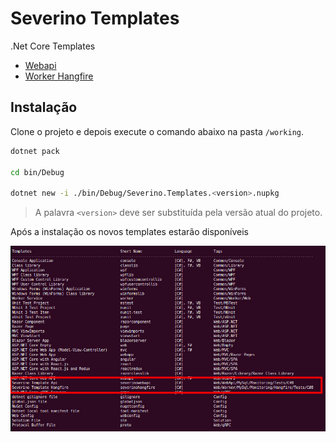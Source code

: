# Severino Templates

.Net Core Templates

* [Webapi](./working/templates/severino-template-api/README.md)
* [Worker Hangfire](./working/templates/severino-template-hangfire/README.md)

## Instalação

Clone o projeto e depois execute o comando abaixo na pasta `/working`.

``` bash
dotnet pack

cd bin/Debug

dotnet new -i ./bin/Debug/Severino.Templates.<version>.nupkg
```

> A palavra `<version>` deve ser substituída pela versão atual do projeto.

Após a instalação os novos templates estarão disponíveis

![dotnet_new_list](./docs/images/dotnet_new.png)